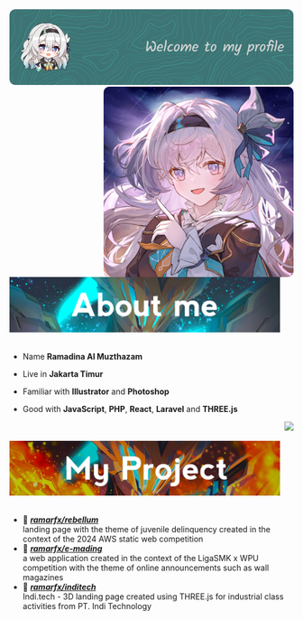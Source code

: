 <img src="./assets/firefly-header.png">
<div style="">

  <img src="./assets/firefly-face.jpg" width="337px" height="337" style="border-radius: 10px 10px" align=right>

  <div style="">
  <img src="./assets/sam-aboutme.jpg" width="480">
  <br>
  <br>

  - Name **Ramadina Al Muzthazam**
  
  - Live in **Jakarta Timur**
  
  - Familiar with **Illustrator** and **Photoshop**
  
  - Good with **JavaScript**, **PHP**, **React**, **Laravel** and **THREE.js**

  <img src="https://github-readme-stats.vercel.app/api/top-langs/?username=ramarfx&layout=pie&hide_border=true&langs_count=5&theme=transparent&title_color=539BF5&text_color=ADBAC7&text_bold=true" align=right />
  <br>
  <br>

  <img src="./assets/sam-project.jpg" width="480">
  <br>
  <br>

  - 📗 [***ramarfx/rebellum***](https://github.com/ramarfx/rebellum) <br/>
  landing page with the theme of juvenile delinquency created in the context of the 2024 AWS static web competition
  - 📘 [***ramarfx/e-mading***](https://github.com/ramarfx/e-mading) <br/>
  a web application created in the context of the LigaSMK x WPU competition with the theme of online announcements such as wall magazines
- 📙 [***ramarfx/inditech***](https://indi.tech) <br/>
  Indi.tech - 3D landing page created using THREE.js for industrial class activities from PT. Indi Technology
  </div>
</div>
